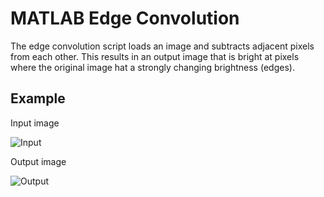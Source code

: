 # MATLAB Edge Convolution

The edge convolution script loads an image and subtracts adjacent pixels from each other. This results in an output image that is bright at pixels where the original image hat a strongly changing brightness (edges). 

## Example
Input image

![Input](https://lh3.googleusercontent.com/Sx5kWHkYkNijhKfMZM1_wNo3lQEDRLOiU7lkSttdb7tvky56Fafq9loEXKJOVHK2CKXgbVP8LjX_9EGrgIAMnA_PadpRx98aYFfHW0SZFBQuU34QFvtSpiIIcgeJntQTRZVaAYeVm0v0CUBhCf8Piz3EJkHN4HqJxF4MgCfw-zwnpcnLkNa0OQSNyPIx5BVh3FgYUFZbBifaiwGRQQn5uTzdiShIbMnD6OqTRVb1sbEEG6yDqXdLPns9V2ads9flMTZp31H0jcWt_-m2PlyHwgCgOjClTovXs3PrTxRXsXKDJyMy7sr0bBrz8juExsQ_5WOTQ2wyDwfitBIOIGnv-np7pThWBxE1tJf9rYDd5FVtmh1VtPLfKmV_m-cE7N0_FElJOMr96K6_LA2C_VoU0q0IagBxZfFNv2N3q5_OKOa4G2bjY5mN_JwC-LKWV6QqExqeHJTNe86qimo9zfak7vKLZXGpwLV7_-bg4oo3lfiAk6D9PCLPwsDzcWhIfllqkHt5Bi4VdajWyCPPidvmX5vfBnqbYm3kXbEDXO1q2XRCW-XNi_3sEsHDBLH8cUBJpNEMsWDNRQYK0b_c9qvAHJ9xnNDaJqaVL8pDdRqkcPqCiqyZRVXuBiZFedrt1Ei5nLJKY4W4e_I_IK1-m14Xolf_uDffNlSM__7d=w1280-h595-no)

Output image

![Output](https://lh3.googleusercontent.com/_Yl_a3_gY5_UatsDqDHMHJ02c_5PXbGzTkmiaMeGbpGAkZAfdc2SbuQzktJdvMxEd6OmUUbi5ElVYpvD8pVy7ryIstrBhkdWd0t_XLv1u3rq2oVdviXbzRMh_LP41tvk8ppf_uObJ9UW2J_sxLHpqAaIYyI2H1exPLG3jq_CGqw6zPHdlclFqnDanNPnb5DLhcMthz4xbrzUCUByp-sDMfrb2YIlzd0lYpR-RN4p-UiEmJ531ZHiUsGRrMYaMVIqdtMWJ4M7U9Jhlg6jId9ez0i5qIleaYaJb0TdnG2HAMS3P3D8DcUa9fwdxapbV_XFCb8IGsadAsJksX8IaSV-hrcvc4XLFXhFAsonqJIdnyC8G6CtbOiExdDpwKu0VVRkCNyE0pLwB2w5yysQzJdzO4sE-de8A_LASHG4Xubv-kJLsjdhk22hYmPEJTFfv4Kp_oyQeOM3cf2luKATfKVJw1v_v2n9IYJsuPnn2yioOktNQal2fQGWNExGVJjR7kPnjFOo5aM-HjfdlSmViG_NnpAJ-gsZU2-EeMztv1Mh_CJDkhB7ndwgnMEyPZnF1NTwvev_3ionqHKcZvXUtcQ7MWS4K8PJ687qrnvbANkpSPMlhQJUno43vOmUQQCfOpaNrp-idC9EpJ1iF1kX3vXpo_Pz095zzRe0oEjo=w1280-h595-no)